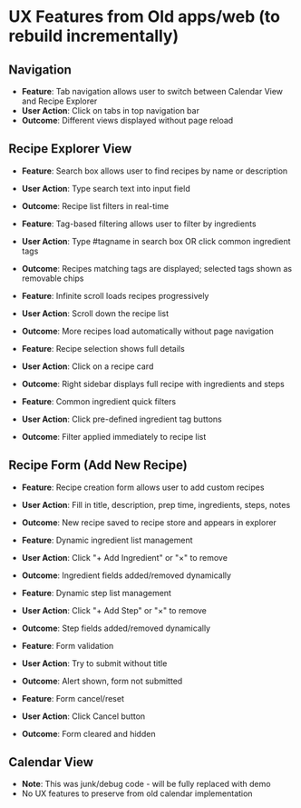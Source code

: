 # UX Features from Old apps/web (to rebuild incrementally)

## Navigation
- **Feature**: Tab navigation allows user to switch between Calendar View and Recipe Explorer
- **User Action**: Click on tabs in top navigation bar
- **Outcome**: Different views displayed without page reload

## Recipe Explorer View
- **Feature**: Search box allows user to find recipes by name or description
- **User Action**: Type search text into input field
- **Outcome**: Recipe list filters in real-time

- **Feature**: Tag-based filtering allows user to filter by ingredients
- **User Action**: Type #tagname in search box OR click common ingredient tags
- **Outcome**: Recipes matching tags are displayed; selected tags shown as removable chips

- **Feature**: Infinite scroll loads recipes progressively
- **User Action**: Scroll down the recipe list
- **Outcome**: More recipes load automatically without page navigation

- **Feature**: Recipe selection shows full details
- **User Action**: Click on a recipe card
- **Outcome**: Right sidebar displays full recipe with ingredients and steps

- **Feature**: Common ingredient quick filters
- **User Action**: Click pre-defined ingredient tag buttons
- **Outcome**: Filter applied immediately to recipe list

## Recipe Form (Add New Recipe)
- **Feature**: Recipe creation form allows user to add custom recipes
- **User Action**: Fill in title, description, prep time, ingredients, steps, notes
- **Outcome**: New recipe saved to recipe store and appears in explorer

- **Feature**: Dynamic ingredient list management
- **User Action**: Click "+ Add Ingredient" or "×" to remove
- **Outcome**: Ingredient fields added/removed dynamically

- **Feature**: Dynamic step list management
- **User Action**: Click "+ Add Step" or "×" to remove
- **Outcome**: Step fields added/removed dynamically

- **Feature**: Form validation
- **User Action**: Try to submit without title
- **Outcome**: Alert shown, form not submitted

- **Feature**: Form cancel/reset
- **User Action**: Click Cancel button
- **Outcome**: Form cleared and hidden

## Calendar View
- **Note**: This was junk/debug code - will be fully replaced with demo
- No UX features to preserve from old calendar implementation
